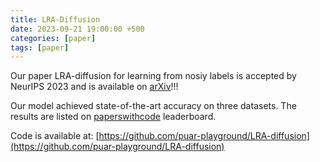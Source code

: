```yaml
---
title: LRA-Diffusion
date: 2023-09-21 19:00:00 +500
categories: [paper]
tags: [paper]
---
```

Our paper LRA-diffusion for learning from nosiy labels is accepted by NeurIPS 2023 and is available on [arXiv](https://arxiv.org/abs/2305.19518)!!! <br />

Our model achieved state-of-the-art accuracy on three datasets. The results are listed on [paperswithcode](https://paperswithcode.com/paper/label-retrieval-augmented-diffusion-models) leaderboard.

Code is available at: [https://github.com/puar-playground/LRA-diffusion](https://github.com/puar-playground/LRA-diffusion)




